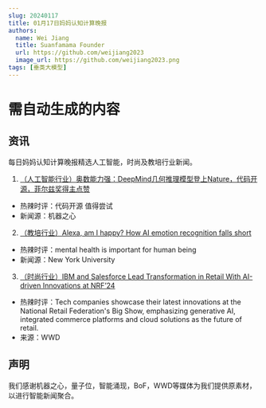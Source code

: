 ```yaml
---
slug: 20240117
title: 01月17日妈妈认知计算晚报
authors:
  name: Wei Jiang
  title: Suanfamama Founder
  url: https://github.com/weijiang2023
  image_url: https://github.com/weijiang2023.png
tags: [垂类大模型]
---
```


# 需自动生成的内容
## 资讯
每日妈妈认知计算晚报精选人工智能，时尚及教培行业新闻。

1. [（人工智能行业）奥数能力强：DeepMind几何推理模型登上Nature，代码开源，菲尔兹奖得主点赞](https://mp.weixin.qq.com/s/z3XCeMYu5E3DM-zs-Tgxnw)
* 热辣时评：代码开源 值得尝试
* 新闻源：机器之心

2. [（教培行业）Alexa, am I happy? How AI emotion recognition falls short](https://www.nyu.edu/about/news-publications/news/2023/december/alexa--am-i-happy--how-ai-emotion-recognition-falls-short.html)
* 热辣时评：mental health is important for human being
* 新闻源：New York University

3. [（时尚行业）IBM and Salesforce Lead Transformation in Retail With AI-driven Innovations at NRF’24](https://wwd.com/business-news/technology/ibm-and-salesforce-lead-transformation-with-ai-driven-innovations-at-nrf24-1236128901/)
* 热辣时评：Tech companies showcase their latest innovations at the National Retail Federation's Big Show, emphasizing generative AI, integrated commerce platforms and cloud solutions as the future of retail.
* 来源：WWD

## 声明

我们感谢机器之心，量子位，智能涌现，BoF，WWD等媒体为我们提供原素材，以进行智能新闻聚合。